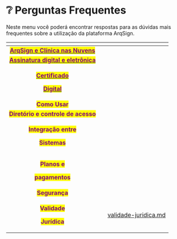 # ❔ Perguntas Frequentes

Neste menu você poderá encontrar respostas para as dúvidas mais frequentes sobre a utilização da plataforma ArqSign.

<table data-view="cards"><thead><tr><th align="center"></th><th data-hidden data-card-cover data-type="files"></th><th data-hidden data-card-target data-type="content-ref"></th></tr></thead><tbody><tr><td align="center"><a href="arqsign-e-clinica-nas-nuvens.md"><mark style="color:purple;"><strong>ArqSign e Clínica nas Nuvens</strong></mark></a></td><td></td><td></td></tr><tr><td align="center"><a href="assinatura-digital-e-eletronica.md"><mark style="color:purple;"><strong>Assinatura digital e eletrônica</strong></mark></a></td><td></td><td></td></tr><tr><td align="center"><p><a href="certificado-digital.md"><mark style="color:purple;"><strong>Certificado</strong></mark> </a></p><p><a href="certificado-digital.md"><mark style="color:purple;"><strong>Digital</strong></mark></a></p></td><td></td><td></td></tr><tr><td align="center"><mark style="color:purple;"><strong>Como Usar</strong></mark></td><td></td><td></td></tr><tr><td align="center"><mark style="color:purple;"><strong>Diretório e controle de acesso</strong></mark></td><td></td><td></td></tr><tr><td align="center"><p><mark style="color:purple;"><strong>Integração entre</strong></mark> </p><p><mark style="color:purple;"><strong>Sistemas</strong></mark></p></td><td></td><td></td></tr><tr><td align="center"><p><mark style="color:purple;"><strong>Planos e</strong></mark> </p><p><mark style="color:purple;"><strong>pagamentos</strong></mark></p></td><td></td><td></td></tr><tr><td align="center"><mark style="color:purple;"><strong>Segurança</strong></mark></td><td></td><td></td></tr><tr><td align="center"><p><mark style="color:purple;"><strong>Validade</strong></mark> </p><p><mark style="color:purple;"><strong>Jurídica</strong></mark></p></td><td></td><td><a href="validade-juridica.md">validade-juridica.md</a></td></tr></tbody></table>

